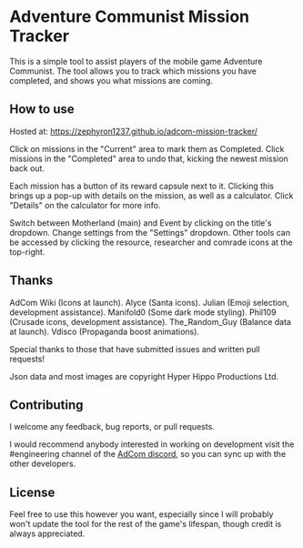 # Adventure Communist Mission Tracker

This is a simple tool to assist players of the mobile game Adventure Communist.  The tool allows you to track which missions you have completed, and shows you what missions are coming.

## How to use

Hosted at: <https://zephyron1237.github.io/adcom-mission-tracker/>

Click on missions in the "Current" area to mark them as Completed.  Click missions in the "Completed" area to undo that, kicking the newest mission back out.

Each mission has a button of its reward capsule next to it.  Clicking this brings up a pop-up with details on the mission, as well as a calculator.  Click "Details" on the calculator for more info.

Switch between Motherland (main) and Event by clicking on the title's dropdown.  Change settings from the "Settings" dropdown.  Other tools can be accessed by clicking the resource, researcher and comrade icons at the top-right.

## Thanks

AdCom Wiki (Icons at launch).  Alyce (Santa icons).  Julian (Emoji selection, development assistance).  Manifold0 (Some dark mode styling).  Phil109 (Crusade icons, development assistance).  The_Random_Guy (Balance data at launch).  Vdisco (Propaganda boost animations).

Special thanks to those that have submitted issues and written pull requests!

Json data and most images are copyright Hyper Hippo Productions Ltd.

## Contributing

I welcome any feedback, bug reports, or pull requests.

I would recommend anybody interested in working on development visit the #engineering channel of the [AdCom discord](https://discord.gg/VPa4WTM), so you can sync up with the other developers.

## License

Feel free to use this however you want, especially since I will probably won't update the tool for the rest of the game's lifespan, though credit is always appreciated.
